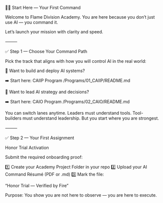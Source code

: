 🚀🔥 Start Here — Your First Command

Welcome to Flame Division Academy.
You are here because you don’t just use AI — you command it.

Let’s launch your mission with clarity and speed.

⸻

✅ Step 1 — Choose Your Command Path

Pick the track that aligns with how you will control AI in the real world:

🔹 Want to build and deploy AI systems?

➡️ Start here: CAIIP Program
/Programs/01_CAIIP/README.md

🔹 Want to lead AI strategy and decisions?

➡️ Start here: CAIO Program
/Programs/02_CAIO/README.md

You can switch lanes anytime.
Leaders must understand tools. Tool-builders must understand leadership.
But you start where you are strongest.

⸻

✅ Step 2 — Your First Assignment

Honor Trial Activation

Submit the required onboarding proof:

1️⃣ Create your Academy Project Folder in your repo
2️⃣ Upload your AI Command Résumé (PDF or .md)
3️⃣ Mark the file:

“Honor Trial — Verified by Fire”

Purpose:
You show you are not here to observe — you are here to execute.
